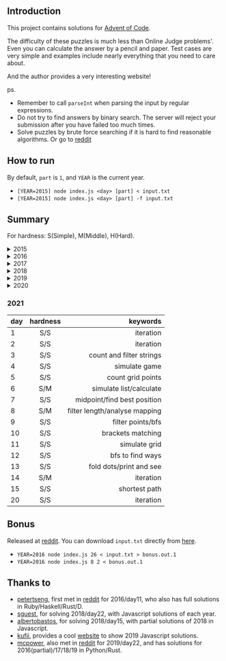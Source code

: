 ## Introduction

This project contains solutions for [Advent of Code](http://adventofcode.com/).

The difficulty of these puzzles is much less than Online Judge problems'. Even you can calculate the answer by a pencil and paper. Test cases are very simple and examples include nearly everything that you need to care about.

And the author provides a very interesting website!

ps.  
- Remember to call `parseInt` when parsing the input by regular expressions.  
- Do not try to find answers by binary search. The server will reject your submission after you have failed too much times.  
- Solve puzzles by brute force searching if it is hard to find reasonable algorithms. Or go to [reddit](https://www.reddit.com/r/adventofcode/)

## How to run

By default, `part` is `1`, and `YEAR` is the current year.

- `[YEAR=2015] node index.js <day> [part] < input.txt`
- `[YEAR=2015] node index.js <day> [part] -f input.txt`

## Summary

For hardness: S(Simple), M(Middle), H(Hard).

<details>
  <summary>2015</summary>

| day | hardness | keywords                        |
| --- |:--------:| -------------------------------:|
|  1  |   S/S    | iteration                       |
|  2  |   S/S    | iteration                       |
|  3  |   S/S    | simulation                      |
|  4  |   S/S    | md5                             |
|  5  |   S/S    | filter strings                  |
|  6  |   S/S    | simulation                      |
|  7  |   M/M    | post-order tree traveling       |
|  8  |   S/S    | string replacement              |
|  9  |   S/S    | permutation                     |
| 10  |   S/S    | iteration                       |
| 11  |   S/S    | filter strings                  |
| 12  |   S/S    | recursion                       |
| 13  |   S/S    | permutation                     |
| 14  |   S/S    | simulation                      |
| 15  |   S/S    | permutation                     |
| 16  |   S/S    | filter                          |
| 17  |   M/M    | dynamic programming             |
| 18  |   S/S    | simulation                      |
| 19  |   S/H    | iteration/special laws          |
| 20  |   M/M    | find bound                      |
| 21  |   M/M    | permutation                     |
| 22  |   H/H    | dfs                             |
| 23  |   S/S    | cpu                             |
| 24  |   M/M    | dynamic programming             |
| 25  |   S/-    | iteration                       |

</details>

<details>
  <summary>2016</summary>

| day | hardness | keywords                        |
| --- |:--------:| -------------------------------:|
|  1  |   S/S    | simulation                      |
|  2  |   S/S    | simulation                      |
|  3  |   S/S    | filter                          |
|  4  |   S/S    | filter                          |
|  5  |   S/S    | md5                             |
|  6  |   S/S    | array operations                |
|  7  |   S/S    | filter                          |
|  8  |   S/S    | simulation                      |
|  9  |   S/S    | string replacement/recursion    |
| 10  |   S/S    | simulation                      |
| 11  |   H/H    | bfs, optimization               |
| 12  |   S/S    | cpu                             |
| 13  |   H/H    | bfs                             |
| 14  |   S/S    | md5                             |
| 15  |   S/S    | iteration                       |
| 16  |   S/S    | iteration                       |
| 17  |   M/M    | md5, bfs                        |
| 18  |   S/S    | iteration                       |
| 19  |   H/H    | find laws/dynamic programming   |
| 20  |   M/M    | merge intervals                 |
| 21  |   S/S    | simulation                      |
| 22  |   S/H    | filter/bfs with special laws    |
| 23  |   S/M    | cpu/optimization                |
| 24  |   M/M    | bfs, permutation                |
| 25  |   S/-    | cpu, find first                 |

</details>

<details>
  <summary>2017</summary>

| day | hardness | keywords                        |
| --- |:--------:| -------------------------------:|
|  1  |   S/S    | iteration                       |
|  2  |   S/S    | iteration                       |
|  3  |   S/M    | find laws/infinite grid         |
|  4  |   S/S    | filter strings                  |
|  5  |   S/S    | iteration                       |
|  6  |   S/S    | simulation                      |
|  7  |   S/S    | tree simulation/recursion       |
|  8  |   S/S    | simple cpu simulation           |
|  9  |   S/S    | iteration                       |
| 10  |   S/S    | simulation                      |
| 11  |   S/S    | find laws/simulation            |
| 12  |   S/S    | bfs                             |
| 13  |   S/S    | simulation/find first           |
| 14  |   S/M    | iteration/bfs                   |
| 15  |   S/S    | iteration                       |
| 16  |   S/M    | simulation/find laws            |
| 17  |   S/S    | iteration                       |
| 18  |   S/M    | cpu                             |
| 19  |   S/S    | simulation                      |
| 20  |   S/M    | find stable/filter collisions   |
| 21  |   M/M    | iterate grid                    |
| 22  |   S/S    | infinite grid                   |
| 23  |   S/H    | cpu/assembly to filter primes   |
| 24  |   S/S    | dfs                             |
| 25  |   S/-    | turing machine                  |

</details>

<details>
  <summary>2018</summary>

| day | hardness | keywords                        |
| --- |:--------:| -------------------------------:|
|  1  |   S/S    | iteration                       |
|  2  |   S/S    | filter strings/sort then diff   |
|  3  |   S/S    | rectangles overlap              |
|  4  |   M/M    | simulation                      |
|  5  |   S/S    | merge with stack                |
|  6  |   M/S    | simulation                      |
|  7  |   S/M    | typology sorting/simulation     |
|  8  |   S/S    | string parsing/recursion        |
|  9  |   S/M    | simulation                      |
| 10  |   M/S    | auto scale                      |
| 11  |   S/M    | find the max sum rectangle      |
| 12  |   S/S    | simulation/find loop            |
| 13  |   S/S    | simulation                      |
| 14  |   S/S    | iteration/string match          |
| 15  |   M/S    | simulation/find bound           |
| 16  |   S/S    | cpu                             |
| 17  |   M/S    | water simulation                |
| 18  |   S/S    | simulation/find loop            |
| 19  |   S/S    | cpu/find logic                  |
| 20  |   S/S    | parse regexp and bfs            |
| 21  |   S/S    | cpu to find logic               |
| 22  |   S/M    | dp/bfs                          |
| 23  |   S/H    | filter/max clique               |
| 24  |   S/S    | simulation/find bound           |
| 25  |   S/-    | bfs                             |

</details>

<details>
  <summary>2019</summary>

| day | hardness | keywords                        |
| --- |:--------:| -------------------------------:|
|  1  |   S/S    | iteration                       |
|  2  |   S/S    | cpu                             |
|  3  |   M/S    | line cross                      |
|  4  |   S/S    | filter numbers                  |
|  5  |   S/S    | cpu                             |
|  6  |   S/S    | bfs/nearest common ancestor     |
|  7  |   S/M    | cpu/generators                  |
|  8  |   S/S    | count numbers/print and see     |
|  9  |   M/S    | big numbers cpu                 |
| 10  |   M/M    | check connectivity/sort by k    |
| 11  |   S/S    | cpu count visited/print and see |
| 12  |   S/M    | n-object simulation/lcm         |
| 13  |   S/H    | cpu output map/game simulation  |
| 14  |   S/S    | typology sorting/binary search  |
| 15  |   S/S    | bfs                             |
| 16  |   S/M    | fft simulation                  |
| 17  |   S/M    | find intersections/cut routes   |
| 18  |   M/H    | shortest path                   |
| 19  |   S/S    | count/find                      |
| 20  |   M/M    | shortest path                   |
| 21  |   M/H    | boolean cpu programming         |
| 22  |   S/H    | shuffle simulation/number theory|
| 23  |   M/M    | multiple cpus                   |
| 24  |   S/S    | life game simulation            |
| 25  |   M/-    | cpu rpg                         |

Different scripts for day 25,

- day25.js, normal program but has `-i` option to load commands
- day25-map.js, searching for all rooms
- day25-input.txt, according to the rooms map, collect items and go to the checkpoint room 
- day25-drop.js, try each possible combinations of items to pass the weight check

</details>

<details>
  <summary>2020</summary>

| day | hardness | keywords                        |
| --- |:--------:| -------------------------------:|
|  1  |   S/S    | 2 sum/3 sum                     |
|  2  |   S/S    | filter strings                  |
|  3  |   S/S    | count                           |
|  4  |   S/S    | filter strings                  |
|  5  |   S/S    | iteration/print and see         |
|  6  |   S/S    | count                           |
|  7  |   S/S    | bfs                             |
|  8  |   S/S    | cpu                             |
|  9  |   S/S    | filter/two points               |
| 10  |   S/S    | sort and count/dp               |
| 11  |   S/S    | life games simulation           |
| 12  |   S/S    | moving iteration                |
| 13  |   S/M    | find min/number theory          |
| 14  |   S/S    | bits iteration                  |
| 15  |   S/S    | iteration                       |
| 16  |   S/S    | filter/match                    |
| 17  |   S/S    | 3d/4d life games simulation     |
| 18  |   S/S    | arithmetic ast                  |
| 19  |   S/M    | regexp tree/special convertion  |
| 20  |   S/H    | picture matching/pattern search |
| 21  |   M/S    | analyze insets                  |
| 22  |   S/S    | cards array iteration           |
| 23  |   S/S    | array iteration                 |
| 24  |   S/S    | hex flip/life game simulation   |
| 25  |   S/-    | number iteration                |

</details>

### 2021

| day | hardness | keywords                        |
| --- |:--------:| -------------------------------:|
|  1  |   S/S    | iteration                       |
|  2  |   S/S    | iteration                       |
|  3  |   S/S    | count and filter strings        |
|  4  |   S/S    | simulate game                   |
|  5  |   S/S    | count grid points               |
|  6  |   S/M    | simulate list/calculate         |
|  7  |   S/S    | midpoint/find best position     |
|  8  |   S/M    | filter length/analyse mapping   |
|  9  |   S/S    | filter points/bfs               |
| 10  |   S/S    | brackets matching               |
| 11  |   S/S    | simulate grid                   |
| 12  |   S/S    | bfs to find ways                |
| 13  |   S/S    | fold dots/print and see         |
| 14  |   S/M    | iteration                       |
| 15  |   S/S    | shortest path                   |
| 20  |   S/S    | iteration                       |

## Bonus

Released at [reddit](https://www.reddit.com/r/adventofcode/comments/72aizu/bonus_challenge/). You can download `input.txt` directly from [here](https://gist.githubusercontent.com/topaz/15518587415ccd0468767aed4192bfd3/raw/c5bfd6a7d40eabe1ae8b9a0fb36a939cb0c5ddf4/bonuschallenge.txt).

- `YEAR=2016 node index.js 26 < input.txt > bonus.out.1`
- `YEAR=2016 node index.js 8 2 < bonus.out.1`

## Thanks to

- [petertseng](https://github.com/petertseng), first met in [reddit](https://www.reddit.com/r/adventofcode/comments/5hoia9/2016_day_11_solutions/db1v1ws/) for 2016/day11, who also has full solutions in Ruby/Haskell/Rust/D.
- [sguest](https://github.com/sguest/advent-of-code), for solving 2018/day22, with Javascript solutions of each year.
- [albertobastos](https://github.com/albertobastos/advent-of-code-2018-nodejs), for solving 2018/day15, with partial solutions of 2018 in Javascript.
- [kufii](https://github.com/kufii/Advent-Of-Code-2019-Solutions), provides a cool [website](https://kufii.github.io/Advent-Of-Code-2019-Solutions/) to show 2019 Javascript solutions.
- [mcpower](https://github.com/mcpower/adventofcode), also met in [reddit](https://www.reddit.com/r/adventofcode/comments/ee0rqi/2019_day_22_solutions/fbnkaju/) for 2019/day22, and has solutions for 2016(partial)/17/18/19 in Python/Rust.
